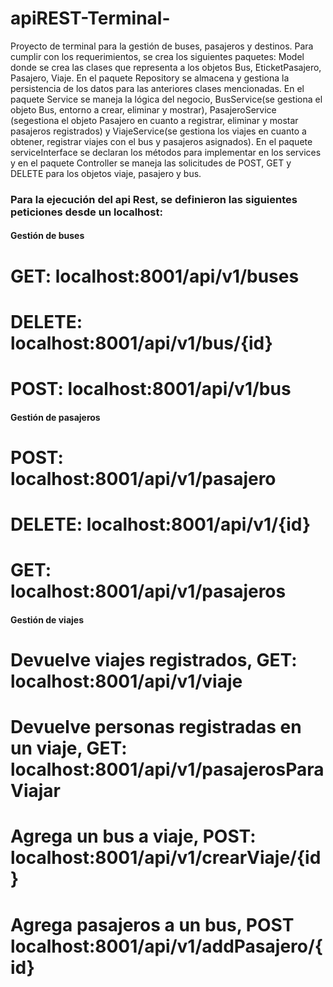# apiREST-Terminal-
Proyecto de terminal para la gestión de buses, pasajeros y destinos. Para cumplir con los requerimientos, se crea los siguientes paquetes:
Model donde se crea las clases que representa a los objetos Bus, EticketPasajero, Pasajero, Viaje. En el paquete Repository se almacena y gestiona la persistencia de los datos para las anteriores clases mencionadas. En el paquete Service se maneja la lógica del negocio, BusService(se gestiona el objeto Bus, entorno a crear, eliminar y mostrar), PasajeroService (segestiona el objeto Pasajero en cuanto a registrar, eliminar y mostar pasajeros registrados) y ViajeService(se gestiona los viajes en cuanto a obtener, registrar  viajes con el bus y pasajeros asignados). En el paquete serviceInterface se declaran los métodos para implementar en los services y en el paquete Controller se maneja las solicitudes de POST, GET y DELETE para los objetos viaje, pasajero y bus.

### Para la ejecución del api Rest, se definieron las siguientes peticiones desde un localhost:
#### Gestión de buses
# GET: localhost:8001/api/v1/buses
# DELETE: localhost:8001/api/v1/bus/{id}
# POST: localhost:8001/api/v1/bus
#### Gestión de pasajeros
# POST:  localhost:8001/api/v1/pasajero
# DELETE: localhost:8001/api/v1/{id}
# GET: localhost:8001/api/v1/pasajeros
#### Gestión de viajes
# Devuelve viajes registrados, GET: localhost:8001/api/v1/viaje
# Devuelve personas registradas en un viaje, GET: localhost:8001/api/v1/pasajerosParaViajar
# Agrega un bus a viaje, POST: localhost:8001/api/v1/crearViaje/{id}
# Agrega pasajeros a un bus, POST localhost:8001/api/v1/addPasajero/{id}
